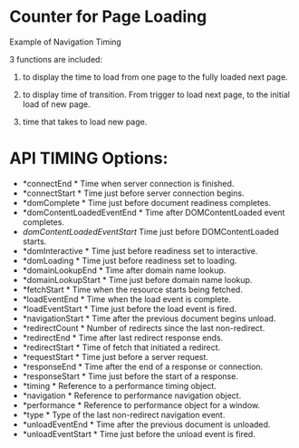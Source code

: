 Counter for Page Loading
============

Example of Navigation Timing

3 functions are included:

1) to display the time to load from one page to the fully loaded next page.

2) to display time of transition. From trigger to load next page, to the initial load of new page.

3) time that takes to load new page.


API TIMING Options:
==================

- *connectEnd                *  Time when server connection is finished.
- *connectStart              *  Time just before server connection begins.
- *domComplete               *  Time just before document readiness completes.
- *domContentLoadedEventEnd  *  Time after DOMContentLoaded event completes.
- *domContentLoadedEventStart*  Time just before DOMContentLoaded starts.
- *domInteractive            *  Time just before readiness set to interactive.
- *domLoading                *  Time just before readiness set to loading.
- *domainLookupEnd           *  Time after domain name lookup.
- *domainLookupStart         *  Time just before domain name lookup.
- *fetchStart                *  Time when the resource starts being fetched.
- *loadEventEnd              *  Time when the load event is complete.
- *loadEventStart            *  Time just before the load event is fired.
- *navigationStart           *  Time after the previous document begins unload.
- *redirectCount             *  Number of redirects since the last non-redirect.
- *redirectEnd               *  Time after last redirect response ends.
- *redirectStart             *  Time of fetch that initiated a redirect.
- *requestStart              *  Time just before a server request.
- *responseEnd               *  Time after the end of a response or connection.
- *responseStart             *  Time just before the start of a response.
- *timing                    *  Reference to a performance timing object.
- *navigation                *  Reference to performance navigation object.
- *performance               *  Reference to performance object for a window.
- *type                      *  Type of the last non-redirect navigation event.
- *unloadEventEnd            *  Time after the previous document is unloaded.
- *unloadEventStart          *  Time just before the unload event is fired.